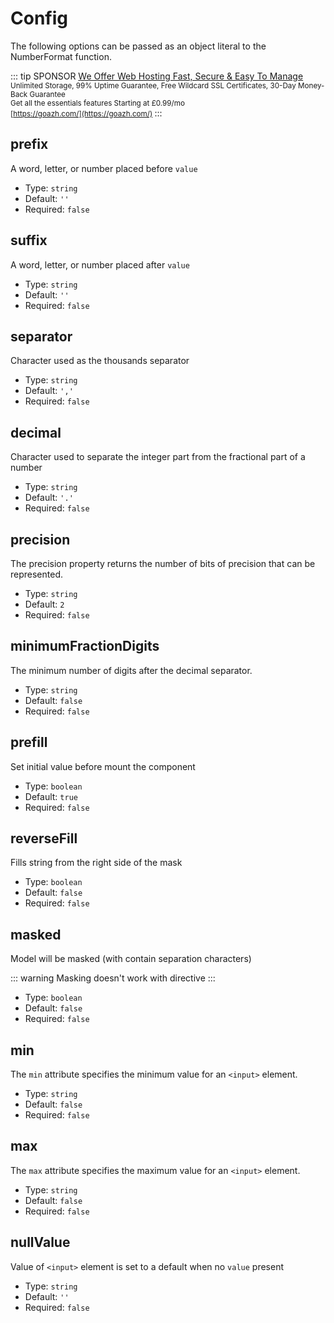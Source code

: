 # Config

The following options can be passed as an object literal to the NumberFormat function.

::: tip SPONSOR
[We Offer Web Hosting Fast, Secure & Easy To Manage](https://goazh.com/) <br>
<small>
Unlimited Storage, 99% Uptime Guarantee, Free Wildcard SSL Certificates, 30-Day Money-Back Guarantee<br>
Get all the essentials features Starting at £0.99/mo<br>
[https://goazh.com/](https://goazh.com/)
</small>
:::

## prefix

A word, letter, or number placed before `value`

- Type: `string`
- Default: `''`
- Required: `false`

## suffix

A word, letter, or number placed after `value`

- Type: `string`
- Default: `''`
- Required: `false`

## separator

Character used as the thousands separator

- Type: `string`
- Default: `','`
- Required: `false`

## decimal

Character used to separate the integer part from the fractional part of a number

- Type: `string`
- Default: `'.'`
- Required: `false`

## precision

The precision property returns the number of bits of precision that can be represented.

- Type: `string`
- Default: `2`
- Required: `false`

## minimumFractionDigits

The minimum number of digits after the decimal separator.

- Type: `string`
- Default: `false`
- Required: `false`

## prefill

Set initial value before mount the component

- Type: `boolean`
- Default: `true`
- Required: `false`

## reverseFill

Fills string from the right side of the mask

- Type: `boolean`
- Default: `false`
- Required: `false`

## masked

Model will be masked (with contain separation characters)

::: warning
Masking doesn't work with directive
:::

- Type: `boolean`
- Default: `false`
- Required: `false`

## min

The `min` attribute specifies the minimum value for an `<input>` element.

- Type: `string`
- Default: `false`
- Required: `false`

## max

The `max` attribute specifies the maximum value for an `<input>` element.

- Type: `string`
- Default: `false`
- Required: `false`

## nullValue

Value of `<input>` element is set to a default when no `value` present

- Type: `string`
- Default: `''`
- Required: `false`
